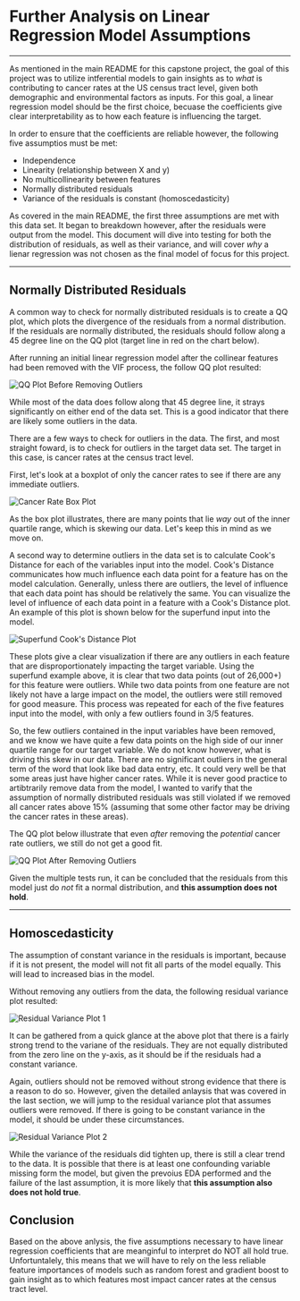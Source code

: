 # Further Analysis on Linear Regression Model Assumptions

-----

As mentioned in the main README for this capstone project, the goal of this project was to utilize intferential models to gain insights as to *what* is contributing to cancer rates at the US census tract level, given both demographic and environmental factors as inputs. For this goal, a linear regression model should be the first choice, becuase the coefficients give clear interpretability as to how each feature is influencing the target. 

In order to ensure that the coefficients are reliable however, the following five assumptios must be met:

* Independence
* Linearity (relationship between X and y)
* No multicollinearity between features
* Normally distributed residuals
* Variance of the residuals is constant (homoscedasticity)

As covered in the main README, the first three assumptions are met with this data set. It began to breakdown however, after the residuals were output from the model. This document will dive into testing for both the distribution of residuals, as well as their variance, and will cover *why* a lienar regression was not chosen as the final model of focus for this project. 

-----

## Normally Distributed Residuals

A common way to check for normally distributed residuals is to create a QQ plot, which plots the divergence of the residuals from a normal distribution. If the residuals are normally distributed, the residuals should follow along a 45 degree line on the QQ plot (target line in red on the chart below).

After running an initial linear regression model after the collinear features had been removed with the VIF process, the follow QQ plot resulted:

![QQ Plot Before Removing Outliers ](./images/qq_plot_before_outlier_removal.png)

While most of the data does follow along that 45 degree line, it strays significantly on either end of the data set. This is a good indicator that there are likely some outliers in the data. 

There are a few ways to check for outliers in the data. The first, and most straight foward, is to check for outliers in the target data set. The target in this case, is cancer rates at the census tract level. 

First, let's look at a boxplot of only the cancer rates to see if there are any immediate outliers.

![Cancer Rate Box Plot](./images/cancer_rate_boxplot.png)

As the box plot illustrates, there are many points that lie *way* out of the inner quartile range, which is skewing our data. Let's keep this in mind as we move on.

A second way to determine outliers in the data set is to calculate Cook's Distance for each of the variables input into the model. Cook's Distance communicates how much influence each data point for a feature has on the model calculation. Generally, unless there are outliers, the level of influence that each data point has should be relatively the same. You can visualize the level of influence of each data point in a feature with a Cook's Distance plot. An example of this plot is shown below for the superfund input into the model.  

![Superfund Cook's Distance Plot](./images/superfund_cooks_distance.png)

These plots give a clear visualization if there are any outliers in each feature that are disproportionately impacting the target variable. Using the superfund example above, it is clear that two data points (out of 26,000+) for this feature were outliers. While two data points from one feature are not likely not have a large impact on the model, the outliers were still removed for good measure. This process was repeated for each of the five features input into the model, with only a few outliers found in 3/5 features. 

So, the few outliers contained in the input variables have been removed, and we know we have quite a few data points on the high side of our inner quartile range for our target variable. We do not know however, what is driving this skew in our data. There are no significant outliers in the general term of the word that look like bad data entry, etc. It could very well be that some areas just have higher cancer rates. While it is never good practice to artibtrarily remove data from the model, I wanted to varify that the assumption of normally distributed residuals was still violated if we removed all cancer rates above 15% (assuming that some other factor may be driving the cancer rates in these areas).

The QQ plot below illustrate that even *after* removing the *potential* cancer rate outliers, we still do not get a good fit. 


![QQ Plot After Removing Outliers](./images/qq_plot_post_outlier_removal.png)

Given the multiple tests run, it can be concluded that the residuals from this model just do *not* fit a normal distribution, and **this assumption does not hold**.

-----

## Homoscedasticity

The assumption of constant variance in the residuals is important, because if it is not present, the model will not fit all parts of the model equally. This will lead to increased bias in the model.

Without removing any outliers from the data, the following residual variance plot resulted:

![Residual Variance Plot 1](./images/linear_reg_residualsplot_normal_target.png)

It can be gathered from a quick glance at the above plot that there is a fairly strong trend to the variane of the residuals. They are not equally distributed from the zero line on the y-axis, as it should be if the residuals had a constant  variance. 


Again, outliers should not be removed without strong evidence that there is a reason to do so. However, given the detailed anlaysis that was covered in the last section, we will jump to the residual variance plot that assumes outliers were removed.  If there is going to be constant variance in the model, it should be under these circumstances. 

![Residual Variance Plot 2](./images/resid_var_post_outlier_removal.png)

While the variance of the residuals did tighten up, there is still a clear trend to the data. It is possible that there is at least one confounding variable missing form the model, but given the prevoius EDA performed and the failure of the last assumption, it is more likely that **this assumption also does not hold true**.

## Conclusion

Based on the above anlysis, the five assumptions necessary to have linear regression coefficients that are meanginful to interpret do NOT all hold true. Unfortuntalely, this means that we will have to rely on the less reliable feature importances of models such as random forest and gradient boost to gain insight as to which features most impact cancer rates at the census tract level.